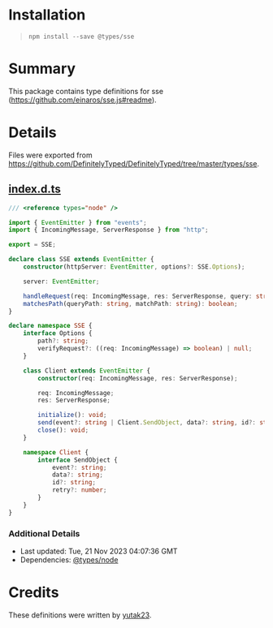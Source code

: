 # Installation
> `npm install --save @types/sse`

# Summary
This package contains type definitions for sse (https://github.com/einaros/sse.js#readme).

# Details
Files were exported from https://github.com/DefinitelyTyped/DefinitelyTyped/tree/master/types/sse.
## [index.d.ts](https://github.com/DefinitelyTyped/DefinitelyTyped/tree/master/types/sse/index.d.ts)
````ts
/// <reference types="node" />

import { EventEmitter } from "events";
import { IncomingMessage, ServerResponse } from "http";

export = SSE;

declare class SSE extends EventEmitter {
    constructor(httpServer: EventEmitter, options?: SSE.Options);

    server: EventEmitter;

    handleRequest(req: IncomingMessage, res: ServerResponse, query: string): void;
    matchesPath(queryPath: string, matchPath: string): boolean;
}

declare namespace SSE {
    interface Options {
        path?: string;
        verifyRequest?: ((req: IncomingMessage) => boolean) | null;
    }

    class Client extends EventEmitter {
        constructor(req: IncomingMessage, res: ServerResponse);

        req: IncomingMessage;
        res: ServerResponse;

        initialize(): void;
        send(event?: string | Client.SendObject, data?: string, id?: string): void;
        close(): void;
    }

    namespace Client {
        interface SendObject {
            event?: string;
            data?: string;
            id?: string;
            retry?: number;
        }
    }
}

````

### Additional Details
 * Last updated: Tue, 21 Nov 2023 04:07:36 GMT
 * Dependencies: [@types/node](https://npmjs.com/package/@types/node)

# Credits
These definitions were written by [yutak23](https://github.com/yutak23).
